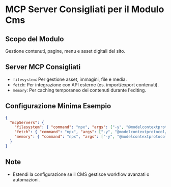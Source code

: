 # MCP Server Consigliati per il Modulo Cms

## Scopo del Modulo
Gestione contenuti, pagine, menu e asset digitali del sito.

## Server MCP Consigliati
- `filesystem`: Per gestione asset, immagini, file e media.
- `fetch`: Per integrazione con API esterne (es. import/export contenuti).
- `memory`: Per caching temporaneo dei contenuti durante l'editing.

## Configurazione Minima Esempio
```json
{
  "mcpServers": {
    "filesystem": { "command": "npx", "args": ["-y", "@modelcontextprotocol/server-filesystem"] },
    "fetch": { "command": "npx", "args": ["-y", "@modelcontextprotocol/server-fetch"] },
    "memory": { "command": "npx", "args": ["-y", "@modelcontextprotocol/server-memory"] }
  }
}
```

## Note
- Estendi la configurazione se il CMS gestisce workflow avanzati o automazioni.
